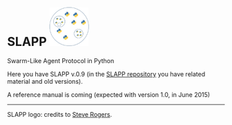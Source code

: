 SLAPP <img src="./slapp-logo.png" height="90" />
=====



Swarm-Like Agent Protocol in Python

Here you have SLAPP v.0.9 (in the [SLAPP repository](http://eco83.econ.unito.it/terna/slapp_dep) you have related material and old versions).

A reference manual is coming (expected with version 1.0, in June 2015)

---
SLAPP logo: credits to [Steve Rogers](https://www.linkedin.com/in/shrogers).
